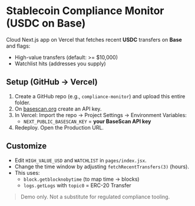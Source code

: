 # Stablecoin Compliance Monitor (USDC on Base)

Cloud Next.js app on Vercel that fetches recent **USDC** transfers on **Base** and flags:
- High-value transfers (default: >= $10,000)
- Watchlist hits (addresses you supply)

## Setup (GitHub → Vercel)
1. Create a GitHub repo (e.g., `compliance-monitor`) and upload this entire folder.
2. On [basescan.org](https://basescan.org) create an API key.
3. In Vercel: Import the repo → Project Settings → Environment Variables:
   - `NEXT_PUBLIC_BASESCAN_KEY` = **your BaseScan API key**
4. Redeploy. Open the Production URL.

## Customize
- Edit `HIGH_VALUE_USD` and `WATCHLIST` in `pages/index.jsx`.
- Change the time window by adjusting `fetchRecentTransfers(3)` (hours).
- This uses:
  - `block.getblocknobytime` (to map time → blocks)
  - `logs.getLogs` with `topic0` = ERC-20 Transfer

> Demo only. Not a substitute for regulated compliance tooling.
